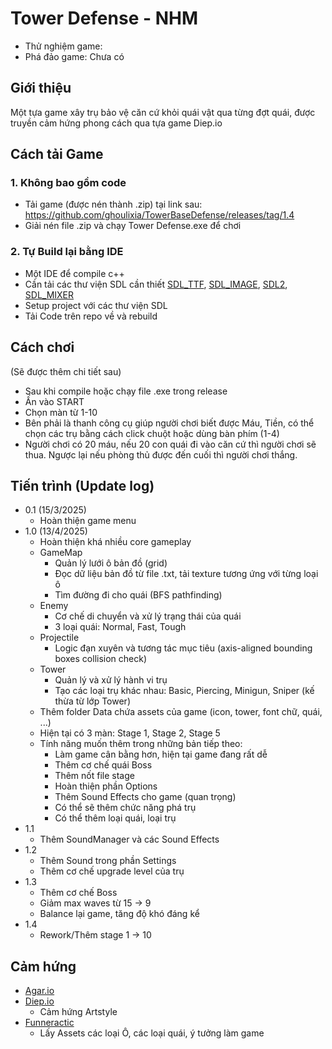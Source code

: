 # Tower Defense - NHM 

* Thử nghiệm game: 
* Phá đảo game: Chưa có

## Giới thiệu

Một tựa game xây trụ bảo vệ căn cứ khỏi quái vật qua từng đợt quái, được truyền cảm hứng phong cách qua tựa game Diep.io

## Cách tải Game

### 1. Không bao gồm code
* Tải game (được nén thành .zip) tại link sau: https://github.com/ghoulixia/TowerBaseDefense/releases/tag/1.4
* Giải nén file .zip và chạy Tower Defense.exe để chơi

### 2. Tự Build lại bằng IDE

* Một IDE để compile c++
* Cần tải các thư viện SDL cần thiết [SDL_TTF](https://github.com/libsdl-org/SDL_ttf/releases/tag/release-2.24.0), [SDL_IMAGE](https://github.com/libsdl-org/SDL_image/releases/tag/release-2.8.8), [SDL2](https://github.com/libsdl-org/SDL/releases/tag/release-2.32.4), [SDL_MIXER](https://github.com/libsdl-org/SDL_mixer/releases/tag/release-2.8.1)
* Setup project với các thư viện SDL
* Tải Code trên repo về và rebuild


## Cách chơi
(Sẽ được thêm chi tiết sau)
* Sau khi compile hoặc chạy file .exe trong release
* Ấn vào START
* Chọn màn từ 1-10
* Bên phải là thanh công cụ giúp người chơi biết được Máu, Tiền, có thể chọn các trụ bằng cách click chuột hoặc dùng bàn phím (1-4)
* Người chơi có 20 máu, nếu 20 con quái đi vào căn cứ thì người chơi sẽ thua. Ngược lại nếu phòng thủ được đến cuối thì người chơi thắng.

## Tiến trình (Update log)

* 0.1 (15/3/2025)
    * Hoàn thiện game menu
* 1.0 (13/4/2025)
    * Hoàn thiện khá nhiều core gameplay
    * GameMap
      * Quản lý lưới ô bản đồ (grid)
      * Đọc dữ liệu bản đồ từ file .txt, tải texture tương ứng với từng loại ô
      * Tìm đường đi cho quái (BFS pathfinding)
    * Enemy
      * Cơ chế di chuyển và xử lý trạng thái của quái
      * 3 loại quái: Normal, Fast, Tough
    * Projectile
      * Logic đạn xuyên và tương tác mục tiêu (axis-aligned bounding boxes collision check)
    * Tower
      * Quản lý và xử lý hành vi trụ
      * Tạo các loại trụ khác nhau: Basic, Piercing, Minigun, Sniper (kế thừa từ lớp Tower)
    * Thêm folder Data chứa assets của game (icon, tower, font chữ, quái, ...)
    * Hiện tại có 3 màn: Stage 1, Stage 2, Stage 5
    * Tính năng muốn thêm trong những bản tiếp theo:
      * Làm game cân bằng hơn, hiện tại game đang rất dễ
      * Thêm cơ chế quái Boss
      * Thêm nốt file stage
      * Hoàn thiện phần Options
      * Thêm Sound Effects cho game (quan trọng)
      * Có thể sẽ thêm chức năng phá trụ
      * Có thể thêm loại quái, loại trụ
* 1.1
   * Thêm SoundManager và các Sound Effects
* 1.2
   * Thêm Sound trong phần Settings
   * Thêm cơ chế upgrade level của trụ
* 1.3
   * Thêm cơ chế Boss
   * Giảm max waves từ 15 -> 9
   * Balance lại game, tăng độ khó đáng kể
* 1.4
   * Rework/Thêm stage 1 -> 10 

## Cảm hứng

* [Agar.io](https://agar.io)
* [Diep.io](https://diep.io/)
  * Cảm hứng Artstyle
* [Funneractic](https://www.youtube.com/@funneractic)
  * Lấy Assets các loại Ô, các loại quái, ý tưởng làm game 
